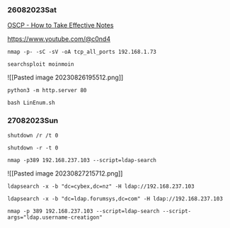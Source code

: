 ### 26082023Sat

[OSCP - How to Take Effective Notes](https://youtu.be/yYmDQY1zKKE?list=PLDrNMcTNhhYqZU1ySROli7Oc08mxe1tZR)

https://www.youtube.com/@c0nd4

```
nmap -p- -sC -sV -oA tcp_all_ports 192.168.1.73
```

```
searchsploit moinmoin
```

![[Pasted image 20230826195512.png]]

```
python3 -m http.server 80
```

```
bash LinEnum.sh
```

### 27082023Sun

```
shutdown /r /t 0
```

```
shutdown -r -t 0
```

```
nmap -p389 192.168.237.103 --script=ldap-search
```
![[Pasted image 20230827215712.png]]

```
ldapsearch -x -b "dc=cybex,dc=nz" -H ldap://192.168.237.103
```

```
ldapsearch -x -b "dc=ldap.forumsys,dc=com" -H ldap://192.168.237.103
```

```
nmap -p 389 192.168.237.103 --script=ldap-search --script-args="ldap.username-creatigon"
```